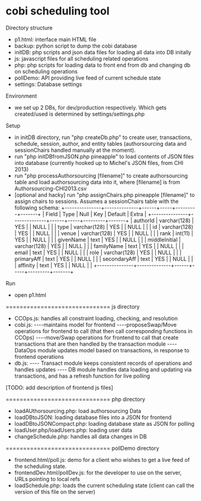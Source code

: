 cobi scheduling tool
======================

Directory structure
- p1.html: interface main HTML file
- backup: python script to dump the cobi database
- initDB: php scripts and json data files for loading all data into DB initally
- js: javascript files for all scheduling related operations
- php: php scripts for loading data to front end from db and changing db on scheduling operations
- pollDemo: API providing live feed of current schedule state
- settings: Database settings

Environment
- we set up 2 DBs, for dev/production respectively. Which gets created/used is determined by settings/settings.php

Setup
- in initDB directory, run "php createDb.php" to create user, transactions, schedule, session, author, and entity tables (authorsourcing data and sessionChairs handled manually at the moment). 
- run "php initDBfromJSON.php pineapple" to load contents of JSON files into database (currently hooked up to Michel's JSON files, from CHI 2013)
- run "php processAuthorsourcing [filename]" to create authorsourcing table and load authorsourcing data into it, where [filename] is from Authorsourcing-CHI2013.csv
- [optional and hacky] run "php assignChairs.php pineapple [filename]" to assign chairs to sessions. Assumes a sessionChairs table with the following schema:
+---------------+--------------+------+-----+---------+-------+
| Field         | Type         | Null | Key | Default | Extra |
+---------------+--------------+------+-----+---------+-------+
| authorId      | varchar(128) | YES  |     | NULL    |       |
| type          | varchar(128) | YES  |     | NULL    |       |
| id            | varchar(128) | YES  |     | NULL    |       |
| venue         | varchar(128) | YES  |     | NULL    |       |
| rank          | int(11)      | YES  |     | NULL    |       |
| givenName     | text         | YES  |     | NULL    |       |
| middleInitial | varchar(128) | YES  |     | NULL    |       |
| familyName    | text         | YES  |     | NULL    |       |
| email         | text         | YES  |     | NULL    |       |
| role          | varchar(128) | YES  |     | NULL    |       |
| primaryAff    | text         | YES  |     | NULL    |       |
| secondaryAff  | text         | YES  |     | NULL    |       |
| affinity      | text         | YES  |     | NULL    |       |
+---------------+--------------+------+-----+---------+-------+ 

Run
- open p1.html


==============================
js directory
* CCOps.js: handles all constraint loading, checking, and resolution
* cobi.js: 
----maintains model for frontend
----proposeSwap/Move operations for frontend to call (that then call corresponding functions in CCOps)
----move/Swap operations for frontend to call that create transactions that are then handled by the transaction module
----DataOps module updates model based on transactions, in response to frontend operations
* db.js:
---- Transact module keeps consistent records of operations and handles updates
---- DB module handles data loading and updating via transactions, and has a refresh function for live polling

[TODO: add description of frontend js files]


==============================
php directory
- loadAUthorsourcing.php: load authorsourcing Data
- loadDBtoJSON: loading database files into a JSON for frontend
- loadDBtoJSONCompact.php: loading database state as JSON for polling
- loadUser.php/loadUsers.php: loading user data
- changeSchedule.php: handles all data changes in DB

==============================
pollDemo directory
- frontend.html/poll.js: demo for a client who wishes to get a live feed of the scheduling state.
- frontendDev.html/pollDev.js: for the developer to use on the server, URLs pointing to local refs
- loadSchedule.php: loads the current scheduling state (client can call the version of this file on the server)

